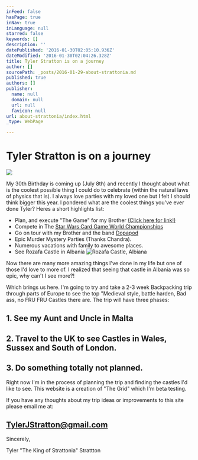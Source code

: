 ```yaml
---
inFeed: false
hasPage: true
inNav: true
inLanguage: null
starred: false
keywords: []
description: ''
datePublished: '2016-01-30T02:05:10.936Z'
dateModified: '2016-01-30T02:04:26.328Z'
title: Tyler Stratton is on a journey
author: []
sourcePath: _posts/2016-01-29-about-strattonia.md
published: true
authors: []
publisher:
  name: null
  domain: null
  url: null
  favicon: null
url: about-strattonia/index.html
_type: WebPage

---
```

# Tyler Stratton is on a journey
![](https://s3-us-west-2.amazonaws.com/the-grid-img/p/3da1cddf05ce2bb7e982f607c5c3d0696eab8f79.jpg)

My 30th Birthday is coming up (July 8th) and recently I thought about what is the coolest possible thing I could do to celebrate (within the natural laws of physics that is). I always love parties with my loved one but I felt I should think bigger this year. I pondered what are the coolest things you've ever done Tyler? Heres a short highlights list:

* Plan, and execute "The Game" for my Brother [(Click here for link!)][0]
* Compete in The [Star Wars Card Game World Championships][1]
* Go on tour with my Brother and the band [Dopapod][2]
* Epic Murder Mystery Parties (Thanks Chandra).
* Numerous vacations with family to awesome places.
* See Rozafa Castle in Albania
![Rozafa Castle, Albiana](https://the-grid-user-content.s3-us-west-2.amazonaws.com/fb2689fa-b391-432c-914b-e9443a924ce8.jpg)

Now there are many more amazing things I've done in my life but one of those I'd love to more of. I realized that seeing that castle in Albania was so epic, why can't I see more?!

Which brings us here. I'm going to try and take a 2-3 week Backpacking trip through parts of Europe to see the top "Medieval style, battle harden, Bad ass, no FRU FRU Castles there are. The trip will have three phases:

## 1\. See my Aunt and Uncle in Malta

## 2\. Travel to the UK to see Castles in Wales, Sussex and South of London. 

## 3\. Do something totally not planned.

Right now I'm in the process of planning the trip and finding the castles I'd like to see. This website is a creation of "The Grid" which I'm beta testing. 

If you have any thoughts about my trip ideas or improvements to this site please email me at:

## TylerJStratton@gmail.com

Sincerely,

Tyler "The King of Strattonia" Strattton

[0]: https://www.youtube.com/watch?v=6ZhhDiHt4qw
[1]: https://www.fantasyflightgames.com/en/news/2015/5/18/ffgs-2015-world-championships/
[2]: http://dopapod.com/